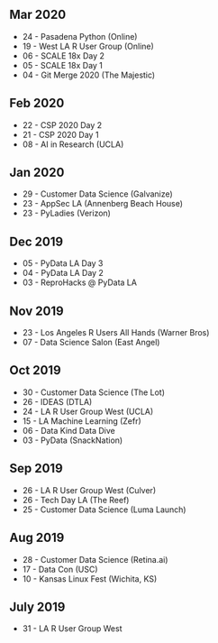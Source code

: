 <!-- njnmdoc:  title="Events"  -->

## Mar 2020

  * 24 - Pasadena Python (Online)
  * 19 - West LA R User Group (Online)
  * 06 - SCALE 18x Day 2
  * 05 - SCALE 18x Day 1
  * 04 - Git Merge 2020 (The Majestic)

## Feb 2020

  * 22 - CSP 2020 Day 2
  * 21 - CSP 2020 Day 1
  * 08 - AI in Research (UCLA)

## Jan 2020

  * 29 - Customer Data Science (Galvanize)
  * 23 - AppSec LA (Annenberg Beach House)
  * 23 - PyLadies (Verizon)

## Dec 2019

  * 05 - PyData LA Day 3
  * 04 - PyData LA Day 2
  * 03 - ReproHacks @ PyData LA

## Nov 2019

  * 23 - Los Angeles R Users All Hands (Warner Bros)
  * 07 - Data Science Salon (East Angel)

## Oct 2019

  * 30 - Customer Data Science (The Lot)
  * 26 - IDEAS (DTLA)
  * 24 - LA R User Group West (UCLA)
  * 15 - LA Machine Learning (Zefr)
  * 06 - Data Kind Data Dive
  * 03 - PyData (SnackNation)

## Sep 2019

  * 26 - LA R User Group West (Culver)
  * 26 - Tech Day LA (The Reef)
  * 25 - Customer Data Science (Luma Launch)

## Aug 2019

  * 28 - Customer Data Science (Retina.ai)
  * 17 - Data Con (USC)
  * 10 - Kansas Linux Fest (Wichita, KS)

## July 2019

  * 31 - LA R User Group West
